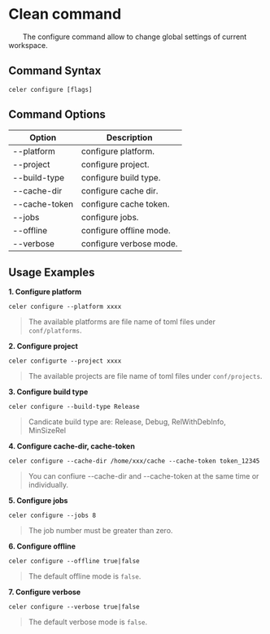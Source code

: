 # Clean command

&emsp;&emsp;The configure command allow to change global settings of current workspace.

## Command Syntax

```shell
celer configure [flags]
```

## Command Options

| Option	        | Description                |
| ----------------- | ---------------------------|
| --platform	    | configure platform.	     |
| --project 	    | configure project.	     |
| --build-type	    | configure build type.	     |
| --cache-dir       | configure cache dir.       |
| --cache-token	    | configure cache token.     |
| --jobs            | configure jobs.            |
| --offline         | configure offline mode.    |
| --verbose         | configure verbose mode.    |

## Usage Examples

**1. Configure platform**

```shell
celer configure --platform xxxx
```

>The available platforms are file name of toml files under `conf/platforms`.

**2. Configure project**

```shell
celer configurte --project xxxx
```

>The available projects are file name of toml files under `conf/projects`.

**3. Configure build type**

```shell
celer configure --build-type Release
```

>Candicate build type are: Release, Debug, RelWithDebInfo, MinSizeRel

**4. Configure cache-dir, cache-token**

```shell
celer configure --cache-dir /home/xxx/cache --cache-token token_12345
```

>You can confiure --cache-dir and --cache-token at the same time or individually.

**5. Configure jobs**

```shell
celer configure --jobs 8
```

>The job number must be greater than zero.

**6. Configure offline**

```shell
celer configure --offline true|false
```

> The default offline mode is `false`.


**7. Configure verbose**

```shell
celer configure --verbose true|false
```

> The default verbose mode is `false`.



